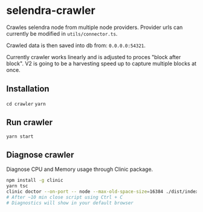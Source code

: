 # selendra-crawler

Crawles selendra node from multiple node providers. 
Provider urls can currently be modified in `utils/connector.ts`.

Crawled data is then saved into db from: `0.0.0.0:54321`.


Currently crawler works linearly and is adjusted to proces "block after block".
V2 is going to be a harvesting speed up to capture multiple blocks at once.

## Installation

`cd crawler`
`yarn`

## Run crawler

`yarn start`


## Diagnose crawler
Diagnose CPU and Memory usage through Clinic package. 

```bash
npm install -g clinic
yarn tsc
clinic doctor --on-port -- node --max-old-space-size=16384 ./dist/index.js
# After ~10 min close script using Ctrl + C
# Diagnostics will show in your default browser
```